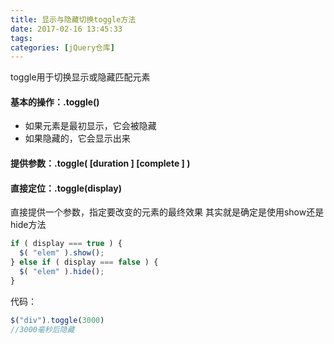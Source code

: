 ```yaml
---
title: 显示与隐藏切换toggle方法
date: 2017-02-16 13:45:33
tags:
categories: [jQuery仓库]
---
```

toggle用于切换显示或隐藏匹配元素
<!--more-->
#### 基本的操作：.toggle()
- 如果元素是最初显示，它会被隐藏
- 如果隐藏的，它会显示出来
#### 提供参数：.toggle( [duration ] [complete ] )
#### 直接定位：.toggle(display)
直接提供一个参数，指定要改变的元素的最终效果
其实就是确定是使用show还是hide方法
```js
if ( display === true ) {
  $( "elem" ).show();
} else if ( display === false ) {
  $( "elem" ).hide();
}
```
代码：
```js
$("div").toggle(3000)
//3000毫秒后隐藏
```